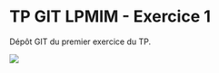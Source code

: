 TP GIT LPMIM - Exercice 1
====================

Dépôt GIT du premier exercice du TP.

![](https://media.giphy.com/media/3oriNUhx4FLc707jq0/source.gif)
